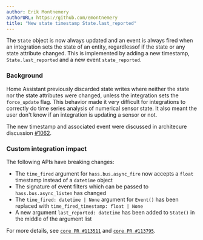 ```yaml
---
author: Erik Montnemery
authorURL: https://github.com/emontnemery
title: "New state timestamp State.last_reported"
---
```


The `State` object is now always updated and an event is always fired when an integration sets the state of an entity, regardlessof if the state or any state attribute changed. This is implemented by adding a new timestamp, `State.last_reported` and a new event `state_reported`.

### Background

Home Assistant previously discarded state writes where neither the state nor the state attributes were changed, unless the integration sets the `force_update` flag. This behavior made it very difficult for integrations to correctly do time series analysis of numerical sensor state. It also meant the user don't know if an integration is updating a sensor or not.

The new timestamp and associated event were discussed in architecure discussion [#1062](https://github.com/home-assistant/architecture/discussions/1062).

### Custom integration impact

The following APIs have breaking changes:
- The `time_fired` argument for `hass.bus.async_fire` now accepts a `float` timestamp instead of a `datetime` object
- The signature of event filters which can be passed to `hass.bus.async_listen` has changed
- The `time_fired: datetime | None` argument for `Event()` has been replaced with `time_fired_timestamp: float | None`
- A new argument `last_reported: datetime` has been added to `State()` in the middle of the argument list

For more details, see [`core PR #113511`](https://github.com/home-assistant/core/pull/113511) and [`core PR #113795`](https://github.com/home-assistant/core/pull/113798).
